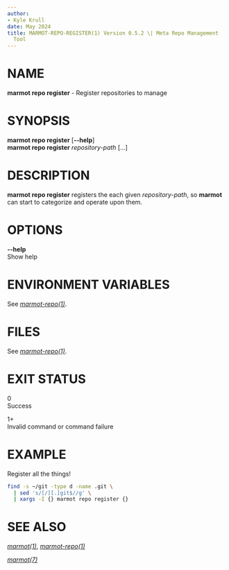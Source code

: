 ```yaml
---
author:
- Kyle Krull
date: May 2024
title: MARMOT-REPO-REGISTER(1) Version 0.5.2 \| Meta Repo Management
  Tool
---
```


# NAME

**marmot repo register** - Register repositories to manage

# SYNOPSIS

**marmot repo register** \[**\--help**\]\
**marmot repo register** *repository-path* \[...\]

# DESCRIPTION

**marmot repo register** registers the each given *repository-path*, so
**marmot** can start to categorize and operate upon them.

# OPTIONS

**\--help**  
Show help

# ENVIRONMENT VARIABLES

See [*marmot-repo(1)*](./marmot-repo.1.md).

# FILES

See [*marmot-repo(1)*](./marmot-repo.1.md).

# EXIT STATUS

0  
Success

1+  
Invalid command or command failure

# EXAMPLE

Register all the things!

``` sh
find -s ~/git -type d -name .git \
  | sed 's/[/][.]git$//g' \
  | xargs -I {} marmot repo register {}
```

# SEE ALSO

[*marmot(1)*](./marmot.1.md), [*marmot-repo(1)*](./marmot-repo.1.md)

[*marmot(7)*](./marmot.7.md)
